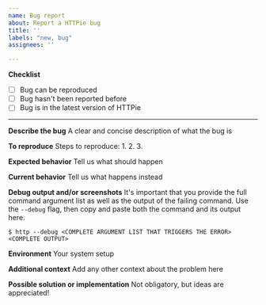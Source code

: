 ```yaml
---
name: Bug report
about: Report a HTTPie bug
title: ''
labels: "new, bug"
assignees: ''

---
```


**Checklist**

- [ ] Bug can be reproduced
- [ ] Bug hasn't been reported before
- [ ] Bug is in the latest version of HTTPie

___

**Describe the bug**
A clear and concise description of what the bug is

**To reproduce**
Steps to reproduce:
1.
2.
3.

**Expected behavior**
Tell us what should happen

**Current behavior**
Tell us what happens instead

**Debug output and/or screenshots**
It's important that you provide the full command argument list as well as the output of the failing command. Use the `--debug` flag, then copy and paste both the command and its output here.

```
$ http --debug <COMPLETE ARGUMENT LIST THAT TRIGGERS THE ERROR>
<COMPLETE OUTPUT>
```

**Environment**
Your system setup

**Additional context**
Add any other context about the problem here

**Possible solution or implementation**
Not obligatory, but ideas are appreciated!
